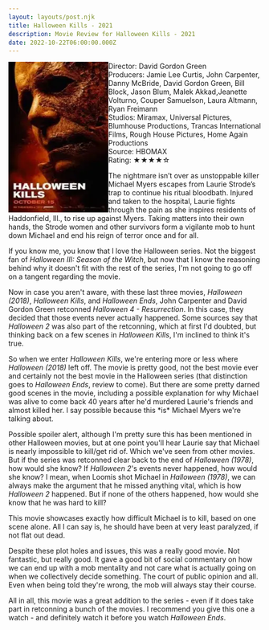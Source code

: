 ```yaml
---
layout: layouts/post.njk
title: Halloween Kills - 2021
description: Movie Review for Halloween Kills - 2021
date: 2022-10-22T06:00:00.000Z
---
```

<section class="movie__info">

<img loading="lazy" class="movie__poster" src="/static/images/movie/halloweenkills2021.webp" alt="Movie Poster for Halloween Kills 2021" width="199" height="300" align="left">
    
Director: David Gordon Green<br>
Producers: Jamie Lee Curtis, John Carpenter, Danny McBride, David Gordon Green, Bill Block, Jason Blum, Malek Akkad,Jeanette Volturno, Couper Samuelson, Laura Altmann, Ryan Freimann<br>
Studios: Miramax, Universal Pictures, Blumhouse Productions, Trancas International Films, Rough House Pictures, Home Again Productions <br>
Source: HBOMAX<br>
Rating: &#9733;&#9733;&#9733;&#9733;&#9734;
    
<p>The nightmare isn’t over as unstoppable killer Michael Myers escapes from Laurie Strode’s trap to continue his ritual bloodbath. Injured and taken to the hospital, Laurie fights through the pain as she inspires residents of Haddonfield, Ill., to rise up against Myers. Taking matters into their own hands, the Strode women and other survivors form a vigilante mob to hunt down Michael and end his reign of terror once and for all.</p>
</section>

If you know me, you know that I love the Halloween series. Not the biggest fan of *Halloween III: Season of the Witch*, but now that I know the reasoning behind why it doesn't fit with the rest of the series, I'm not going to go off on a tangent regarding the movie. 

N﻿ow in case you aren't aware, with these last three movies, *Halloween (2018)*, *Halloween Kills*, and *Halloween Ends*, John Carpenter and David Gordon Green retconned *Halloween 4 - Resurrection*. In this case, they decided that those events never actually happened. Some sources say that *Halloween 2* was also part of the retconning, which at first I'd doubted, but thinking back on a few scenes in *Halloween Kills*, I'm inclined to think it's true. 

S﻿o when we enter *Halloween Kills*, we're entering more or less where *Halloween (2018)* left off. The movie is pretty good, not the best movie ever and certainly not the best movie in the Halloween series (that distinction goes to *Halloween Ends*, review to come). But there are some pretty darned good scenes in the movie, including a possible explanation for why Michael was alive to come back 40 years after he'd murdered Laurie's friends and almost killed her. I say possible because this \*is\* Michael Myers we're talking about. 

Possible spoiler alert, although I'm pretty sure this has been mentioned in other Halloween movies, but at one point you'll hear Laurie say that Michael is nearly impossible to kill/get rid of. Which we've seen from other movies. But if the series was retconned clear back to the end of *Halloween (1978)*, how would she know? If *Halloween 2*'s events never happened, how would she know? I mean, when Loomis shot Michael in *Halloween (1978)*, we can always make the argument that he missed anything vital, which is how *Halloween 2* happened. But if none of the others happened, how would she know that he was hard to kill?

T﻿his movie showcases exactly how difficult Michael is to kill, based on one scene alone. All I can say is, he should have been at very least paralyzed, if not flat out dead.

Despite these plot holes and issues, this was a really good movie. Not fantastic, but really good. It gave a good bit of social commentary on how we can end up with a mob mentality and not care what is actually going on when we collectively decide something. The court of public opinion and all. Even when being told they're wrong, the mob will always stay their course. 

A﻿ll in all, this movie was a great addition to the series - even if it does take part in retconning a bunch of the movies. I recommend you give this one a watch - and definitely watch it before you watch *Halloween Ends*.